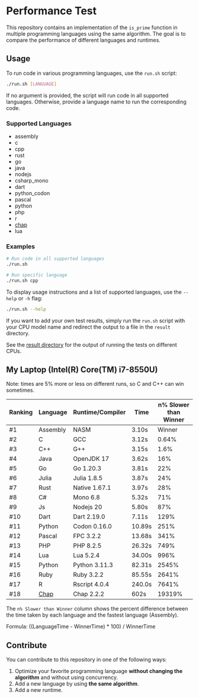 # Performance Test

This repository contains an implementation of the `is_prime` function in multiple programming languages using the same algorithm. The goal is to compare the performance of different languages and runtimes.

## Usage

To run code in various programming languages, use the `run.sh` script:

```bash
./run.sh [LANGUAGE]
```

If no argument is provided, the script will run code in all supported languages. Otherwise, provide a language name to run the corresponding code.

### Supported Languages

- assembly
- c
- cpp
- rust
- go
- java
- nodejs
- csharp_mono
- dart
- python_codon
- pascal
- python
- php
- r
- [chap](https://github.com/ali77gh/Chap)
- lua

### Examples

```bash
# Run code in all supported languages
./run.sh

# Run specific language
./run.sh cpp
```

To display usage instructions and a list of supported languages, use the `--help` or `-h` flag:

```bash
./run.sh --help
```

If you want to add your own test results, simply run the `run.sh` script with your CPU model name and redirect the output to a file in the `result` directory.

See the [result directory](./result) for the output of running the tests on different CPUs.

## My Laptop (Intel(R) Core(TM) i7-8550U)

Note: times are 5% more or less on different runs, so C and C++ can win sometimes.

| Ranking | Language | Runtime/Compiler | Time   | n% Slower than Winner |
| ------- | -------- | ---------------- | ------ | --------------------- |
| #1      | Assembly | NASM             | 3.10s  | Winner                |
| #2      | C        | GCC              | 3.12s  | 0.64%                 |
| #3      | C++      | G++              | 3.15s  | 1.6%                  |
| #4      | Java     | OpenJDK 17       | 3.62s  | 16%                   |
| #5      | Go       | Go 1.20.3        | 3.81s  | 22%                   |
| #6      | Julia    | Julia 1.8.5      | 3.87s  | 24%                   |
| #7      | Rust     | Native 1.67.1    | 3.97s  | 28%                   |
| #8      | C#       | Mono 6.8         | 5.32s  | 71%                   |
| #9      | Js       | Nodejs 20        | 5.80s  | 87%                   |
| #10     | Dart     | Dart 2.19.0      | 7.11s  | 129%                  |
| #11     | Python   | Codon 0.16.0     | 10.89s | 251%                  |
| #12     | Pascal   | FPC 3.2.2        | 13.68s | 341%                  |
| #13     | PHP      | PHP 8.2.5        | 26.32s | 749%                  |
| #14     | Lua      | Lua 5.2.4        | 34.00s | 996%                  |
| #15     | Python   | Python 3.11.3    | 82.31s | 2545%                 |
| #16     | Ruby     | Ruby 3.2.2       | 85.55s | 2641%                 |
| #17     | R        | Rscript 4.0.4    | 240.0s | 7641%                 |
| #18     | [Chap](https://github.com/ali77gh/Chap)     | Chap 2.2.2       | 602s  | 19319%                |

The `n% Slower than Winner` column shows the percent difference between the time taken by each language and the fastest language (Assembly).

Formula: ((LanguageTime - WinnerTime) * 100) / WinnerTime

## Contribute

You can contribute to this repository in one of the following ways:

1. Optimize your favorite programming language **without changing the algorithm** and without using concurrency.
2. Add a new language by using **the same algorithm**.
3. Add a new runtime.
